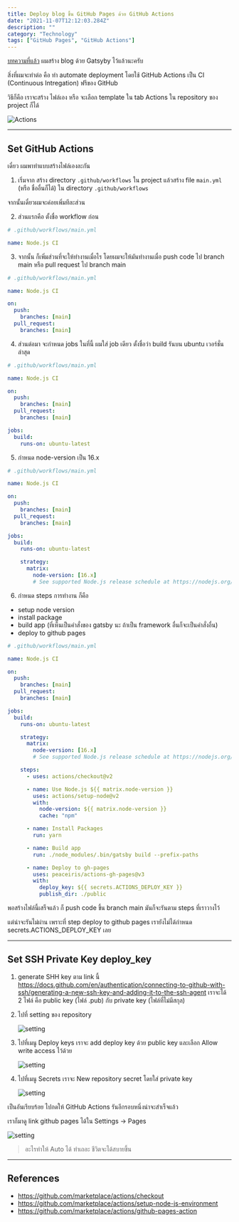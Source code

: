 ```yaml
---
title: Deploy blog ขึ้น GitHub Pages ด้วย GitHub Actions
date: "2021-11-07T12:12:03.284Z"
description: ""
category: "Technology"
tags: ["GitHub Pages", "GitHub Actions"]
---
```


[บทความที่แล้ว](https://exp.ak1103.dev/%E0%B8%AA%E0%B8%A3%E0%B9%89%E0%B8%B2%E0%B8%87%20Blog%20%E0%B8%87%E0%B9%88%E0%B8%B2%E0%B8%A2%E0%B9%86%20%E0%B8%94%E0%B9%89%E0%B8%A7%E0%B8%A2%20Gatsby/) ผมสร้าง blog ด้วย Gatsyby ไว้แล้วนะครับ

สิ่งที่ผมจะทำต่อ คือ ทำ automate deployment โดยใช้ GitHub Actions เป็น CI (Continuous Intregation) ฟรีของ GitHub

วิธีก็คือ เราจะสร้าง ไฟล์เอง หรือ จะเลือก template ใน tab Actions ใน repository ของ project ก็ได้

![Actions](./image1.png)

---

## Set GitHub Actions

เดี๋ยว ผมพาทำแบบสร้างไฟล์เองละกัน

1. เริ่มจาก สร้าง directory `.github/workflows` ใน project แล้วสร้าง file `main.yml` (หรือ ชื่ออื่นก็ได้) ใน directory `.github/workflows`

จากนั้นเดี๋ยวผมจะค่อยเพิ่มทีละส่วน

2. ส่วนแรกคือ ตั้งชื่อ workflow ก่อน

```yml
# .github/workflows/main.yml

name: Node.js CI
```

3. จากนั้น ก็เพิ่มส่วนที่จะให้ทำงานเมื่อไร โดยผมจะให้มันทำงานเมื่อ push code ไป branch main หรือ pull request ไป branch main

```yml
# .github/workflows/main.yml

name: Node.js CI

on:
  push:
    branches: [main]
  pull_request:
    branches: [main]
```

4. ส่วนต่อมา จะกำหนด jobs ในที่นี้ ผมใส่ job เดียว ตั้งชื่อว่า build
   รันบน ubuntu เวอร์ชั่นล่าสุด

```yml
# .github/workflows/main.yml

name: Node.js CI

on:
  push:
    branches: [main]
  pull_request:
    branches: [main]

jobs:
  build:
    runs-on: ubuntu-latest
```

5. กำหนด node-version เป็น 16.x

```yml
# .github/workflows/main.yml

name: Node.js CI

on:
  push:
    branches: [main]
  pull_request:
    branches: [main]

jobs:
  build:
    runs-on: ubuntu-latest

    strategy:
      matrix:
        node-version: [16.x]
        # See supported Node.js release schedule at https://nodejs.org/en/about/releases/
```

6. กำหนด steps การทำงาน ก็คือ

- setup node version
- install package
- build app (ที่เห็นเป็นคำสั่งของ gatsby นะ ถ้าเป็น framework อื่นก็จะเป็นคำสั่งอื่น)
- deploy to github pages

```yml
# .github/workflows/main.yml

name: Node.js CI

on:
  push:
    branches: [main]
  pull_request:
    branches: [main]

jobs:
  build:
    runs-on: ubuntu-latest

    strategy:
      matrix:
        node-version: [16.x]
        # See supported Node.js release schedule at https://nodejs.org/en/about/releases/

    steps:
      - uses: actions/checkout@v2

      - name: Use Node.js ${{ matrix.node-version }}
        uses: actions/setup-node@v2
        with:
          node-version: ${{ matrix.node-version }}
          cache: "npm"

      - name: Install Packages
        run: yarn

      - name: Build app
        run: ./node_modules/.bin/gatsby build --prefix-paths

      - name: Deploy to gh-pages
        uses: peaceiris/actions-gh-pages@v3
        with:
          deploy_key: ${{ secrets.ACTIONS_DEPLOY_KEY }}
          publish_dir: ./public
```

พอสร้างไฟล์นี้เสร็จแล้ว ก็ push code ขึ้น branch main มันก็จะรันตาม steps ที่เราวางไว้

แต่น่าจะรันไม่ผ่าน เพราะที่ step deploy to github pages เรายังไม่ได้กำหนด secrets.ACTIONS_DEPLOY_KEY เลย

---

## Set SSH Private Key deploy_key

1. generate SHH key ตาม link นี้ https://docs.github.com/en/authentication/connecting-to-github-with-ssh/generating-a-new-ssh-key-and-adding-it-to-the-ssh-agent
   เราจะได้ 2 ไฟล์ คือ public key (ไฟล์ .pub) กับ private key (ไฟล์ที่ไม่มีสกุล)
2. ไปที่ setting ของ repository

   ![setting](./image2.png)

3. ไปที่เมนู Deploy keys เราจะ add deploy key ด้วย public key และเลือก Allow write access ไว้ด้วย

   ![setting](./image3.png)

4. ไปที่เมนู Secrets เราจะ New repository secret โดยใส่ private key

   ![setting](./image4.png)

เป็นอันเรียบร้อย ไปกดให้ GitHub Actions รันอีกรอบหนึ่งน่าจะสำเร็จแล้ว

เราก็มาดู link github pages ได้ใน Settings -> Pages

![setting](./image5.png)

> อะไรทำให้ Auto ได้ ทำเถอะ ชีวิตจะได้สบายขึ้น

---

## References

- https://github.com/marketplace/actions/checkout
- https://github.com/marketplace/actions/setup-node-js-environment
- https://github.com/marketplace/actions/github-pages-action
